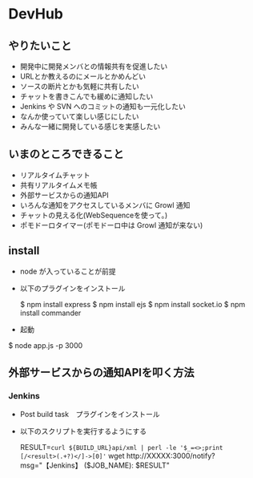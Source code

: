 # DevHub

## やりたいこと
* 開発中に開発メンバとの情報共有を促進したい
* URLとか教えるのにメールとかめんどい
* ソースの断片とかも気軽に共有したい
* チャットを書きこんでも緩めに通知したい
* Jenkins や SVN へのコミットの通知も一元化したい
* なんか使っていて楽しい感じにしたい
* みんな一緒に開発している感じを実感したい

## いまのところできること
* リアルタイムチャット
* 共有リアルタイムメモ帳
* 外部サービスからの通知API
* いろんな通知をアクセスしているメンバに Growl 通知
* チャットの見える化(WebSequenceを使って。)
* ポモドーロタイマー(ポモドーロ中は Growl 通知が来ない)

## install
* node が入っていることが前提

* 以下のプラグインをインストール

  $ npm install express
  $ npm install ejs
  $ npm install socket.io
  $ npm install commander

* 起動

 $ node app.js -p 3000

## 外部サービスからの通知APIを叩く方法
### Jenkins
* Post build task　プラグインをインストール
* 以下のスクリプトを実行するようにする

  RESULT=`curl ${BUILD_URL}api/xml | perl -le '$_=<>;print [/<result>(.+?)</]->[0]'`
  wget http://XXXXX:3000/notify?msg="【Jenkins】 ($JOB_NAME): $RESULT"


